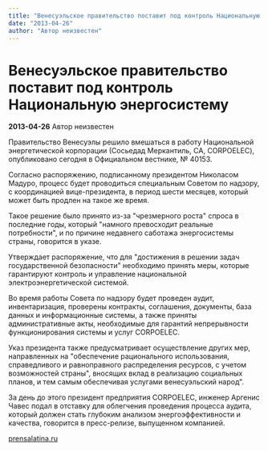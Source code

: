 ```yaml
---
title: "Венесуэльское правительство поставит под контроль Национальную энергосистему"
date: "2013-04-26"
author: "Автор неизвестен"
---
```


# Венесуэльское правительство поставит под контроль Национальную энергосистему

**2013-04-26** Автор неизвестен

Правительство Венесуэлы решило вмешаться в работу Национальной энергетической корпорации (Сосьедад Меркантиль, СА, CORPOELEC), опубликовано сегодня в Официальном вестнике, № 40153.

Согласно распоряжению, подписанному президентом Николасом Мадуро, процесс будет проводиться специальным Советом по надзору, с координацией вице-президента, в период шести месяцев, который может быть продлен на такое же время.

Такое решение было принято из-за "чрезмерного роста" спроса в последние годы, который "намного превосходит реальные потребности", и по причине недавнего саботажа энергосистемы страны, говорится в указе.

Утверждает распоряжение, что для "достижения в решении задач государственной безопасности" необходимо принять меры, которые гарантируют контроль и управление национальной электроэнергетической системой.

Во время работы Совета по надзору будет проведен аудит, инвентаризация, проверены контракты, соглашения, документы, база данных и информационные системы, а также приняты административные акты, необходимые для гарантий непрерывности функционирования системы и услуг CORPOELEC.

Указ президента также предусматривает осуществление других мер, направленных на "обеспечение рационального использования, справедливого и равноправного распределения ресурсов, с учетом возможностей страны", вносящих вклад в реализацию социальных планов, и тем самым обеспечивая услугами венесуэльский народ".

За день до этого президент предприятия CORPOELEC, инженер Аргенис Чавес подал в отставку для облегчения проведения процесса аудита, который должен стать глубоким анализом энергоэффективности и качества, говорится в пресс-релизе, выпущенном компанией.

[prensalatina.ru](http://www.prensalatina.ru/index.php/12-portada-principal1/28841-2013-04-25-18-51-51?opcion=pl-ver-noticia)